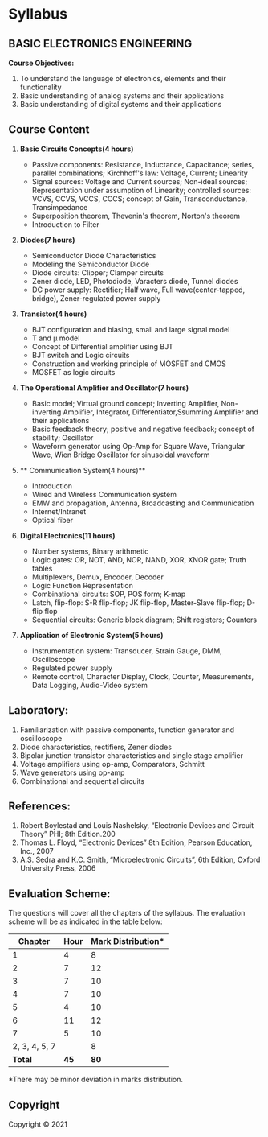 # Syllabus

## **BASIC ELECTRONICS ENGINEERING**

**Course Objectives:**

1. To understand the language of electronics, elements and their functionality
2. Basic understanding of analog systems and their applications
3. Basic understanding of digital systems and their applications

## **Course Content**

1. **Basic Circuits Concepts(4 hours)**
    * Passive components: Resistance, Inductance, Capacitance; series, parallel combinations; Kirchhoff's law: Voltage, Current; Linearity
    * Signal sources: Voltage and Current sources; Non-ideal sources; Representation under assumption of Linearity; controlled sources: VCVS, CCVS, VCCS, CCCS; concept of Gain, Transconductance, Transimpedance
    * Superposition theorem, Thevenin's theorem, Norton's theorem
    * Introduction to Filter

2. **Diodes(7 hours)**
    * Semiconductor Diode Characteristics
    * Modeling the Semiconductor Diode
    * Diode circuits: Clipper; Clamper circuits
    * Zener diode, LED, Photodiode, Varacters diode, Tunnel diodes
    * DC power supply: Rectifier; Half wave, Full wave(center-tapped, bridge), Zener-regulated power supply

3. **Transistor(4 hours)**
    * BJT configuration and biasing, small and large signal model
    * T and µ model
    * Concept of Differential amplifier using BJT
    * BJT switch and Logic circuits
    * Construction and working principle of MOSFET and CMOS
    * MOSFET as logic circuits

4. **The Operational Amplifier and Oscillator(7 hours)**
    * Basic model; Virtual ground concept; Inverting Amplifier, Non-inverting Amplifier, Integrator, Differentiator,Ssumming Amplifier and their applications
    * Basic feedback theory; positive and negative feedback; concept of stability; Oscillator
    * Waveform generator using Op-Amp for Square Wave, Triangular Wave, Wien Bridge Oscillator for sinusoidal waveform

5. ** Communication System(4 hours)**
    * Introduction
    * Wired and Wireless Communication system
    * EMW and propagation, Antenna, Broadcasting and Communication
    * Internet/Intranet
    * Optical fiber

6. **Digital Electronics(11 hours)**
    * Number systems, Binary arithmetic
    * Logic gates: OR, NOT, AND, NOR, NAND, XOR, XNOR gate; Truth tables
    * Multiplexers, Demux, Encoder, Decoder
    * Logic Function Representation
    * Combinational circuits: SOP, POS form; K-map
    * Latch, flip-flop: S-R flip-flop; JK flip-flop, Master-Slave flip-flop; D-flip flop
    * Sequential circuits: Generic block diagram; Shift registers; Counters

7. **Application of Electronic System(5 hours)**
    * Instrumentation system: Transducer, Strain Gauge, DMM, Oscilloscope
    * Regulated power supply
    * Remote control, Character Display, Clock, Counter, Measurements, Data Logging, Audio-Video system


## **Laboratory:**

1. Familiarization with passive components, function generator and oscilloscope
2. Diode characteristics, rectifiers, Zener diodes
3. Bipolar junction transistor characteristics and single stage amplifier
4. Voltage amplifiers using op-amp, Comparators, Schmitt  
5. Wave generators using op-amp  
6. Combinational and sequential circuits


## **References:**

1. Robert Boylestad and Louis Nashelsky, &ldquo;Electronic Devices and Circuit Theory&rdquo; PHI; 8th  Edition.200
2. Thomas  L. Floyd, &ldquo;Electronic Devices&rdquo; 8th Edition, Pearson Education, Inc., 2007
3. A.S.  Sedra and K.C. Smith, &ldquo;Microelectronic Circuits&rdquo;, 6th Edition,  Oxford University Press, 2006


## **Evaluation Scheme:**

The questions will cover all the chapters  of the syllabus. The evaluation scheme will be as indicated in the table below:

| Chapter | Hour | Mark Distribution* |
|---|---|---|
| 1 | 4 | 8 |
| 2 | 7 | 12 |
| 3 | 7 | 10 |
| 4 | 7 | 10 |
| 5 | 4 | 10 |
| 6 | 11 | 12 |
| 7 | 5 | 10 |
| 2, 3, 4, 5, 7 |  | 8 |
| **Total** | **45** | **80** |

*There  may be minor deviation in marks distribution.

## **Copyright**

Copyright &copy; 2021
